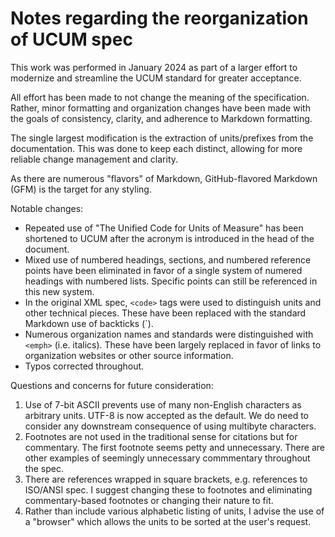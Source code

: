 # Notes regarding the reorganization of UCUM spec

This work was performed in January 2024 as part of a larger effort to modernize and streamline the UCUM standard for greater acceptance.

All effort has been made to not change the meaning of the specification. Rather, minor formatting and organization changes have been made with the goals of consistency, clarity, and adherence to Markdown formatting.

The single largest modification is the extraction of units/prefixes from the documentation. This was done to keep each distinct, allowing for more reliable change management and clarity.

As there are numerous "flavors" of Markdown, GitHub-flavored Markdown (GFM) is the target for any styling.

Notable changes:
- Repeated use of "The Unified Code for Units of Measure" has been shortened to UCUM after the acronym is introduced in the head of the document.
- Mixed use of numbered headings, sections, and numbered reference points have been eliminated in favor of a single system of numered headings with numbered lists. Specific points can still be referenced in this new system.
- In the original XML spec, `<code>` tags were used to distinguish units and other technical pieces. These have been replaced with the standard Markdown use of backticks (`).
- Numerous organization names and standards were distinguished with `<emph>` (i.e. italics). These have been largely replaced in favor of links to organization websites or other source information.
- Typos corrected throughout.

Questions and concerns for future consideration:

1. Use of 7-bit ASCII prevents use of many non-English characters as arbitrary units. UTF-8 is now accepted as the default. We do need to consider any downstream consequence of using multibyte characters.
2. Footnotes are not used in the traditional sense for citations but for commentary. The first footnote seems petty and unnecessary. There are other examples of seemingly unnecessary commmentary throughout the spec.
3. There are references wrapped in square brackets, e.g. references to ISO/ANSI spec. I suggest changing these to footnotes and eliminating commentary-based footnotes or changing their nature to fit.
4. Rather than include various alphabetic listing of units, I advise the use of a "browser" which allows the units to be sorted at the user's request.